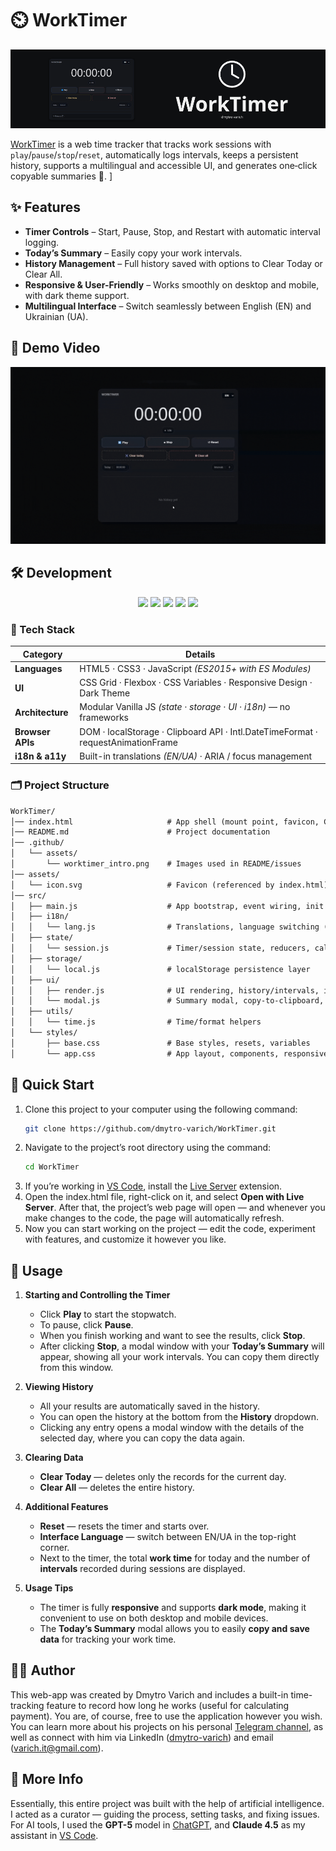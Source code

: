 # ⏲️ WorkTimer

![Worktimer Intro](.github/assets/worktimer_intro.png)

[WorkTimer](https://dmytro-varich.github.io/WorkTimer/) is a web time tracker that tracks work sessions with `play`/`pause`/`stop`/`reset`, automatically logs intervals, keeps a persistent history, supports a multilingual and accessible UI, and generates one‑click copyable summaries 💼. ]

## ✨ Features

* **Timer Controls** – Start, Pause, Stop, and Restart with automatic interval logging.
* **Today’s Summary** – Easily copy your work intervals.
* **History Management** – Full history saved with options to Clear Today or Clear All.
* **Responsive & User-Friendly** – Works smoothly on desktop and mobile, with dark theme support.
* **Multilingual Interface** – Switch seamlessly between English (EN) and Ukrainian (UA).

## 🎥 Demo Video
<p align="center">
  <img src=".github/assets/demo_video.gif" alt="Demo Video" />
</p>


## 🛠️ Development
<p align="center">
  <img src="https://img.shields.io/badge/HTML5-E34F26?style=for-the-badge&logo=html5&logoColor=white" />
  <img src="https://img.shields.io/badge/CSS3-1572B6?style=for-the-badge&logo=css3&logoColor=white" />
  <img src="https://img.shields.io/badge/JavaScript-F7DF1E?style=for-the-badge&logo=javascript&logoColor=black" />
  <img src="https://img.shields.io/badge/Web%20API-4285F4?style=for-the-badge&logo=googlechrome&logoColor=white" />
  <img src="https://img.shields.io/badge/i18n%20%26%20a11y-5A20CB?style=for-the-badge&logo=accessible-icon&logoColor=white" />
</p>

### 🧰 Tech Stack

| Category | Details |
|-----------|----------|
| **Languages** | HTML5 · CSS3 · JavaScript *(ES2015+ with ES Modules)* |
| **UI** | CSS Grid · Flexbox · CSS Variables · Responsive Design · Dark Theme |
| **Architecture** | Modular Vanilla JS *(state · storage · UI · i18n)* — no frameworks |
| **Browser APIs** | DOM · localStorage · Clipboard API · Intl.DateTimeFormat · requestAnimationFrame |
| **i18n & a11y** | Built-in translations *(EN/UA)* · ARIA / focus management |


### 🗂️ Project Structure 
```md
WorkTimer/
│── index.html                     # App shell (mount point, favicon, CSS includes)
│── README.md                      # Project documentation
│── .github/
│   └── assets/
│       └── worktimer_intro.png    # Images used in README/issues
│── assets/
│   └── icon.svg                   # Favicon (referenced by index.html)
│── src/
│   ├── main.js                    # App bootstrap, event wiring, init
│   ├── i18n/
│   │   └── lang.js                # Translations, language switching (i18n)
│   ├── state/
│   │   └── session.js             # Timer/session state, reducers, calculations
│   ├── storage/
│   │   └── local.js               # localStorage persistence layer
│   ├── ui/
│   │   ├── render.js              # UI rendering, history/intervals, indicators
│   │   └── modal.js               # Summary modal, copy-to-clipboard, a11y
│   ├── utils/
│   │   └── time.js                # Time/format helpers
│   └── styles/
│       ├── base.css               # Base styles, resets, variables
│       └── app.css                # App layout, components, responsive rules
```

## 🚀 Quick Start
1. Clone this project to your computer using the following command:
   ```bash
   git clone https://github.com/dmytro-varich/WorkTimer.git
   ```
2. Navigate to the project’s root directory using the command:  
   ```bash
   cd WorkTimer
   ```
3. If you’re working in [VS Code](https://code.visualstudio.com/download), install the [Live Server](https://marketplace.visualstudio.com/items?itemName=ritwickdey.LiveServer) extension.
4. Open the index.html file, right-click on it, and select **Open with Live Server**. After that, the project’s web page will open — and whenever you make changes to the code, the page will automatically refresh.
5. Now you can start working on the project — edit the code, experiment with features, and customize it however you like.

## 📘 Usage

1. **Starting and Controlling the Timer**

   * Click **Play** to start the stopwatch.
   * To pause, click **Pause**.
   * When you finish working and want to see the results, click **Stop**.
   * After clicking **Stop**, a modal window with your **Today’s Summary** will appear, showing all your work intervals. You can copy them directly from this window.

2. **Viewing History**

   * All your results are automatically saved in the history.
   * You can open the history at the bottom from the **History** dropdown.
   * Clicking any entry opens a modal window with the details of the selected day, where you can copy the data again.

3. **Clearing Data**

   * **Clear Today** — deletes only the records for the current day.
   * **Clear All** — deletes the entire history.

4. **Additional Features**

   * **Reset** — resets the timer and starts over.
   * **Interface Language** — switch between EN/UA in the top-right corner.
   * Next to the timer, the total **work time** for today and the number of **intervals** recorded during sessions are displayed.

5. **Usage Tips**

   * The timer is fully **responsive** and supports **dark mode**, making it convenient to use on both desktop and mobile devices.
   * The **Today’s Summary** modal allows you to easily **copy and save data** for tracking your work time.

## 🧑🏻 Author 
This web-app was created by Dmytro Varich and includes a built-in time-tracking feature to record how long he works (useful for calculating payment). You are, of course, free to use the application however you wish. You can learn more about his projects on his personal [Telegram channel](https://t.me/varich_channel), as well as connect with him via LinkedIn ([dmytro-varich](https://www.linkedin.com/in/dmytro-varich/)) and email (varich.it@gmail.com).

## 📌 More Info
Essentially, this entire project was built with the help of artificial intelligence. I acted as a curator — guiding the process, setting tasks, and fixing issues.
For AI tools, I used the **GPT-5** model in [ChatGPT](https://chatgpt.com/), and **Claude 4.5** as my assistant in [VS Code](https://code.visualstudio.com/download).
